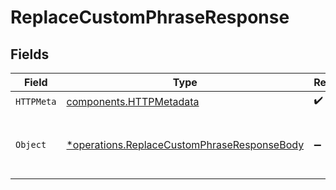 # ReplaceCustomPhraseResponse


## Fields

| Field                                                                                                     | Type                                                                                                      | Required                                                                                                  | Description                                                                                               |
| --------------------------------------------------------------------------------------------------------- | --------------------------------------------------------------------------------------------------------- | --------------------------------------------------------------------------------------------------------- | --------------------------------------------------------------------------------------------------------- |
| `HTTPMeta`                                                                                                | [components.HTTPMetadata](../../models/components/httpmetadata.md)                                        | :heavy_check_mark:                                                                                        | N/A                                                                                                       |
| `Object`                                                                                                  | [*operations.ReplaceCustomPhraseResponseBody](../../models/operations/replacecustomphraseresponsebody.md) | :heavy_minus_sign:                                                                                        | Custom phrases created or updated successfully.                                                           |